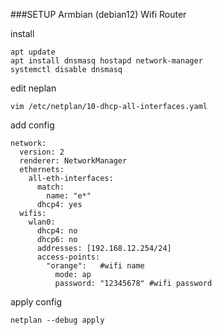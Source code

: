 ###SETUP Armbian (debian12) Wifi Router

install 

```
apt update
apt install dnsmasq hostapd network-manager
systemctl disable dnsmasq
```

edit neplan

```
vim /etc/netplan/10-dhcp-all-interfaces.yaml
```

add config

```
network:
  version: 2
  renderer: NetworkManager
  ethernets:
    all-eth-interfaces:
      match:
        name: "e*"
      dhcp4: yes
  wifis:
    wlan0:
      dhcp4: no
      dhcp6: no
      addresses: [192.168.12.254/24]
      access-points:
        "orange":   #wifi name
          mode: ap
          password: "12345678" #wifi password
```

apply config

```
netplan --debug apply
```

